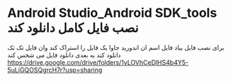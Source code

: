 # Android Studio_Android SDK_tools نصب فایل کامل دانلود کند

برای نصب فایل بیاد فایل اسم ان اندورید جاوا یک فایل را استراک کند وان فایل تک تک دانلود کند به بعدی دانلود فایل می شخس کند 
https://drive.google.com/drive/folders/1yLOVhCeDlHS4b4Y5-5uLjGQOSQgrcH7r?usp=sharing
